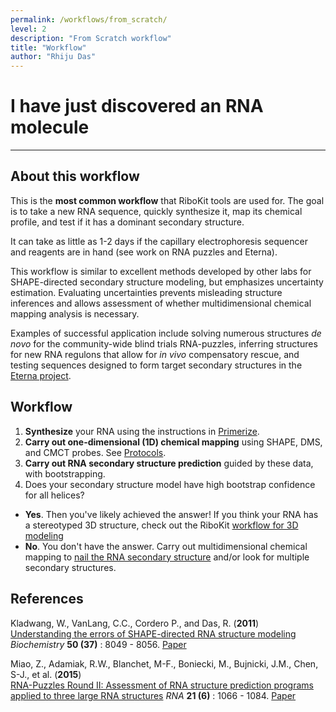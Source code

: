 ```yaml
---
permalink: /workflows/from_scratch/
level: 2
description: "From Scratch workflow"
title: "Workflow"
author: "Rhiju Das"
---
```


# I have just discovered an RNA molecule

<hr/>

## About this workflow
This is the <b>most common workflow</b> that RiboKit tools are used for. The goal is to take a new RNA sequence, quickly synthesize it, map its chemical profile, and test if it has a dominant secondary structure. 

It can take as little as 1-2 days if the capillary electrophoresis sequencer and reagents are in hand (see work on RNA puzzles and Eterna).

This workflow is similar to excellent methods developed by other labs for SHAPE-directed secondary structure modeling, but emphasizes uncertainty estimation. Evaluating uncertainties prevents misleading structure inferences and allows assessment of whether multidimensional chemical mapping analysis is necessary. 

Examples of successful application include solving numerous structures <i>de novo</i> for the community-wide blind trials RNA-puzzles, inferring structures for new RNA regulons that allow for <i>in vivo</i> compensatory rescue, and testing sequences designed to form target secondary structures in the <a href="http://www.eternagame.org">Eterna project</a>.

## Workflow

1. <b>Synthesize</b> your RNA using the instructions in [Primerize](Primerize/). 
2. <b>Carry out one-dimensional (1D) chemical mapping</b> using SHAPE, DMS, and CMCT probes. See [Protocols](/protocol/).
3. <b>Carry out RNA secondary structure prediction</b> guided by these data, with bootstrapping. 
4. Does your secondary structure model have high bootstrap confidence for all helices? 
 + __Yes__. Then you've likely achieved the answer! If you think your RNA has a stereotyped 3D structure, check out the RiboKit [workflow for 3D modeling](/workflows/3D_modeling/)
 + __No__. You don't have the answer. Carry out multidimensional chemical mapping to [nail the RNA secondary structure](2D_modeling) and/or look for multiple secondary structures.

 
## References
>	
Kladwang, W., VanLang, C.C., Cordero P., and Das, R.  (**2011**) <br/>
[Understanding the errors of SHAPE-directed RNA structure modeling](http://pubs.acs.org/doi/abs/10.1021/bi200524n) 
*Biochemistry* **50 (37)** : 8049 - 8056. [Paper](http://pubs.acs.org/doi/abs/10.1021/bi200524n)

>	
Miao, Z., Adamiak, R.W., Blanchet, M-F., Boniecki, M., Bujnicki, J.M., Chen, S-J., et al. (**2015**) <br/>
[RNA-Puzzles Round II: Assessment of RNA structure prediction programs applied to three large RNA structures](http://rnajournal.cshlp.org/content/21/6/1066) *RNA* **21 (6)** : 1066 - 1084. [Paper](https://daslab.stanford.edu/site_data/pub_pdf/2015_Miao_RNA.pdf)


